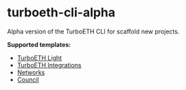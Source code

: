 # turboeth-cli-alpha

Alpha version of the TurboETH CLI for scaffold new projects.

**Supported templates:**
- [TurboETH Light](https://github.com/turbo-eth/template-web3-app)
- [TurboETH Integrations](https://github.com/turbo-eth/template-web3-app/tree/integrations)
- [Networks](https://github.com/turbo-eth/template-disco-app)
- [Council](https://github.com/turbo-eth/template-tally-app)
